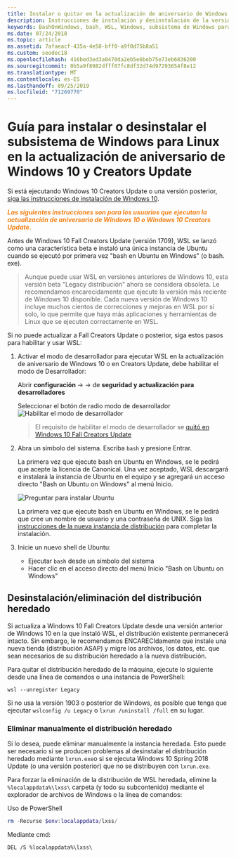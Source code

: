 ```yaml
---
title: Instalar o quitar en la actualización de aniversario de Windows 10 o en Creators Update
description: Instrucciones de instalación y desinstalación de la versión de distribución de la actualización de aniversario de Windows 10
keywords: BashOnWindows, bash, WSL, Windows, subsistema de Windows para Linux, windowssubsystem, Ubuntu, Debian, SuSE, Windows 10, heredado, beta, instalar, quitar, desinstalar, desinstalar, eliminar, desusado
ms.date: 07/24/2018
ms.topic: article
ms.assetid: 7afaeacf-435a-4e58-bff0-a9f0d75b8a51
ms.custom: seodec18
ms.openlocfilehash: 416bed3ed3a0470da2eb5e6beb75e73eb6836200
ms.sourcegitcommit: 0b5a9f8982dfff07fc8df32d74d97293654f8e12
ms.translationtype: MT
ms.contentlocale: es-ES
ms.lasthandoff: 09/25/2019
ms.locfileid: "71269770"
---
```

# <a name="guide-to-install-or-uninstall-windows-subsystem-for-linux-on-windows-10-anniversary-update-and-creators-update"></a>Guía para instalar o desinstalar el subsistema de Windows para Linux en la actualización de aniversario de Windows 10 y Creators Update 

Si está ejecutando Windows 10 Creators Update o una versión posterior, [siga las instrucciones de instalación de Windows 10](install-win10.md).

<strong><em><span style="color: #f28014">Las siguientes instrucciones son para los usuarios que ejecutan la actualización de aniversario de Windows 10 o Windows 10 Creators Update.</span></em></strong>

Antes de Windows 10 Fall Creators Update (versión 1709), WSL se lanzó como una característica beta e instaló una única instancia de Ubuntu cuando se ejecutó por primera vez "bash en Ubuntu en Windows" (o bash. exe).

> Aunque puede usar WSL en versiones anteriores de Windows 10, esta versión beta "Legacy distribución" ahora se considera obsoleta. Le recomendamos encarecidamente que ejecute la versión más reciente de Windows 10 disponible. Cada nueva versión de Windows 10 incluye muchos cientos de correcciones y mejoras en WSL por sí solo, lo que permite que haya más aplicaciones y herramientas de Linux que se ejecuten correctamente en WSL.

Si no puede actualizar a Fall Creators Update o posterior, siga estos pasos para habilitar y usar WSL:

1. Activar el modo de desarrollador para ejecutar WSL en la actualización de aniversario de Windows 10 o en Creators Update, debe habilitar el modo de Desarrollador:

    Abrir **configuración** ->  -> de **seguridad y actualización** **para desarrolladores**

    Seleccionar el botón de radio modo de desarrollador  
    ![Habilitar el modo de desarrollador](media/updateAndSecurity.png)

    > El requisito de habilitar el modo de desarrollador se [quitó en Windows 10 Fall Creators Update](https://blogs.msdn.microsoft.com/commandline/2017/06/08/developer-mode-no-longer-required-for-windows-subsystem-for-linux/)

1. Abra un símbolo del sistema.  Escriba `bash` y presione Entrar.

    La primera vez que ejecute bash en Ubuntu en Windows, se le pedirá que acepte la licencia de Canonical. Una vez aceptado, WSL descargará e instalará la instancia de Ubuntu en el equipo y se agregará un acceso directo "Bash on Ubuntu on Windows" al menú Inicio.

    ![Preguntar para instalar Ubuntu](media/bashShellInstall.png)

    La primera vez que ejecute bash en Ubuntu en Windows, se le pedirá que cree un nombre de usuario y una contraseña de UNIX. Siga las [instrucciones de la nueva instancia de distribución](initialize-distro.md) para completar la instalación.

1. Inicie un nuevo shell de Ubuntu:
    * Ejecutar `bash` desde un símbolo del sistema
    * Hacer clic en el acceso directo del menú Inicio "Bash on Ubuntu on Windows"

    
## <a name="uninstallingremoving-the-legacy-distro"></a>Desinstalación/eliminación del distribución heredado
Si actualiza a Windows 10 Fall Creators Update desde una versión anterior de Windows 10 en la que instaló WSL, el distribución existente permanecerá intacto. Sin embargo, le recomendamos ENCARECIdamente que instale una nueva tienda (distribución ASAP) y migre los archivos, los datos, etc. que sean necesarios de su distribución heredado a la nueva distribución.

Para quitar el distribución heredado de la máquina, ejecute lo siguiente desde una línea de comandos o una instancia de PowerShell:

```console
wsl --unregister Legacy
```

Si no usa la versión 1903 o posterior de Windows, es posible que tenga que ejecutar `wslconfig /u Legacy` o `lxrun /uninstall /full` en su lugar. 

### <a name="manually-deleting-the-legacy-distro"></a>Eliminar manualmente el distribución heredado
Si lo desea, puede eliminar manualmente la instancia heredada. Esto puede ser necesario si se producen problemas al desinstalar el distribución heredado mediante `lxrun.exe`o si se ejecuta Windows 10 Spring 2018 Update (o una versión posterior) que no se distribuyen con `lxrun.exe`.

Para forzar la eliminación de la distribución de WSL heredada, elimine la `%localappdata%\lxss\` carpeta (y todo su subcontenido) mediante el explorador de archivos de Windows o la línea de comandos:

Uso de PowerShell
```powershell
rm -Recurse $env:localappdata/lxss/
```

Mediante cmd:
```console
DEL /S %localappdata%\lxss\
```
